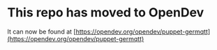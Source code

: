 # This repo has moved to OpenDev

It can now be found at [https://opendev.org/opendev/puppet-germqtt](https://opendev.org/opendev/puppet-germqtt)
